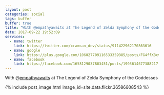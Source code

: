 ```yaml
---
layout: post
categories: social
tags: buffer
buffer: true
title: "With @empathyawaits at The Legend of Zelda Symphony of the Goddesses"
date: 2017-09-22 19:52:09
services: 
  - name: twitter
    link: https://twitter.com/cramsan_dev/status/911422962170863616
  - name: google
    link: https://plus.google.com/106027709116533359385/posts/FG4ffX3cvBn
  - name: facebook
    link: https://facebook.com/1658129037803451/posts/1995614677388217
---
```


With @<a class="username" href="https://twitter.com/empathyawaits" rel="external nofollow" target="_blank">empathyawaits</a> at The Legend of Zelda Symphony of the Goddesses

{% include post_image.html image_id=site.data.flickr.36586608543 %}
